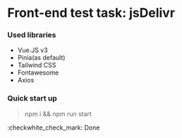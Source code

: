 # Front-end test task: jsDelivr

### Used libraries

- Vue.JS v3
- Pinia(as default)
- Tailwind CSS
- Fontawesome
- Axios

### Quick start up

> npm i && npm run start

:checkwhite_check_mark: Done